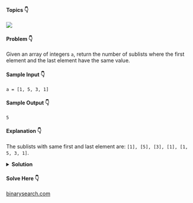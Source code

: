 #### Topics :point_down:
![](https://img.shields.io/badge/-math-wheat)

#### Problem :point_down:
Given an array of integers `a`, return the number of sublists where the first element and the last element have the same value.
#### Sample Input :point_down:
```
a = [1, 5, 3, 1]
```
#### Sample Output :point_down:
```
5
```
#### Explanation :point_down:
The sublists with same first and last element are: `[1], [5], [3], [1], [1, 5, 3, 1]`.
<details>
<summary><strong>Solution</strong></summary>

#### Python :point_down:
```py
def solve(a):
    d = {}
    for i in a:
        d[i] = d.get(i, 0) + 1

    c = 0
    for i in d.values():
        c += (i * (i + 1)) // 2

    return c
```  
#### Time Complexity :point_down:
```
O(n)
```
#### Space Complexity :point_down:
```
o(n)
```
</details>

#### Solve Here :point_down:
[binarysearch.com](https://binarysearch.com/problems/Count-of-Sublists-with-Same-First-and-Last-Values)
